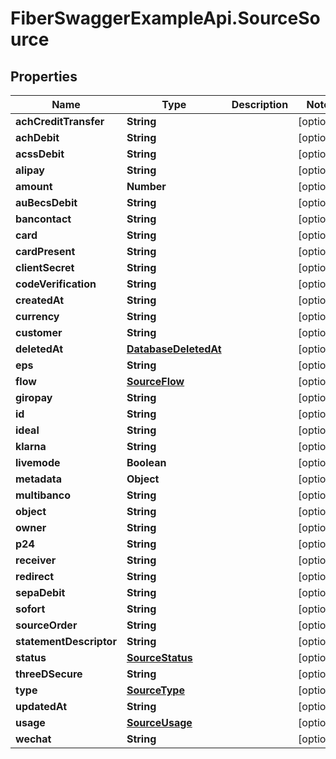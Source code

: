 # FiberSwaggerExampleApi.SourceSource

## Properties

Name | Type | Description | Notes
------------ | ------------- | ------------- | -------------
**achCreditTransfer** | **String** |  | [optional] 
**achDebit** | **String** |  | [optional] 
**acssDebit** | **String** |  | [optional] 
**alipay** | **String** |  | [optional] 
**amount** | **Number** |  | [optional] 
**auBecsDebit** | **String** |  | [optional] 
**bancontact** | **String** |  | [optional] 
**card** | **String** |  | [optional] 
**cardPresent** | **String** |  | [optional] 
**clientSecret** | **String** |  | [optional] 
**codeVerification** | **String** |  | [optional] 
**createdAt** | **String** |  | [optional] 
**currency** | **String** |  | [optional] 
**customer** | **String** |  | [optional] 
**deletedAt** | [**DatabaseDeletedAt**](DatabaseDeletedAt.md) |  | [optional] 
**eps** | **String** |  | [optional] 
**flow** | [**SourceFlow**](SourceFlow.md) |  | [optional] 
**giropay** | **String** |  | [optional] 
**id** | **String** |  | [optional] 
**ideal** | **String** |  | [optional] 
**klarna** | **String** |  | [optional] 
**livemode** | **Boolean** |  | [optional] 
**metadata** | **Object** |  | [optional] 
**multibanco** | **String** |  | [optional] 
**object** | **String** |  | [optional] 
**owner** | **String** |  | [optional] 
**p24** | **String** |  | [optional] 
**receiver** | **String** |  | [optional] 
**redirect** | **String** |  | [optional] 
**sepaDebit** | **String** |  | [optional] 
**sofort** | **String** |  | [optional] 
**sourceOrder** | **String** |  | [optional] 
**statementDescriptor** | **String** |  | [optional] 
**status** | [**SourceStatus**](SourceStatus.md) |  | [optional] 
**threeDSecure** | **String** |  | [optional] 
**type** | [**SourceType**](SourceType.md) |  | [optional] 
**updatedAt** | **String** |  | [optional] 
**usage** | [**SourceUsage**](SourceUsage.md) |  | [optional] 
**wechat** | **String** |  | [optional] 


